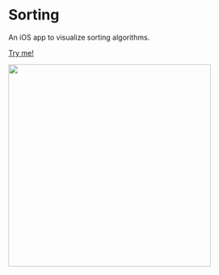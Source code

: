 # Sorting

An iOS app to visualize sorting algorithms.

[Try me!](https://appetize.io/app/uai43s4oh3ru5z7mrfbrxwio6e)

<img src="https://github.com/micahbeech/Sorting/assets/47065407/38933a78-1463-4f71-8d6b-093d1cd9134d" width="400">

